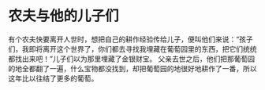 # 农夫与他的儿子们
有个农夫快要离开人世时，想把自己的耕作经验传给儿子，便叫他们来说：“孩子们，我即将离开这个世界了，你们都去寻找我埋藏在葡萄园里的东西，把它们统统都找出来吧！”儿子们以为那里埋藏了金银财宝。 
父亲去世之后，他们把那葡萄园的地全都翻了一遍，什么宝物都没找到，却把葡萄园的地很好地耕作了一番，所以这年比以往结了更多的葡萄。
  